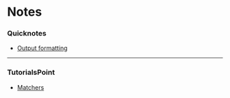 # Notes
### Quicknotes

* [Output formatting](https://github.com/ogirginc/Notes/blob/master/lib/Rspec/Quicknotes/output-format.md)

---

### TutorialsPoint

* [Matchers](https://github.com/ogirginc/Notes/blob/master/lib/Rspec/TutorialsPoint/Matchers.md)
